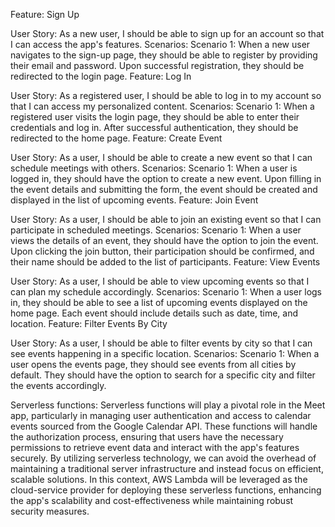 Feature: Sign Up

User Story: As a new user, I should be able to sign up for an account so that I can access the app's features.
Scenarios:
Scenario 1: When a new user navigates to the sign-up page, they should be able to register by providing their email and password. Upon successful registration, they should be redirected to the login page.
Feature: Log In

User Story: As a registered user, I should be able to log in to my account so that I can access my personalized content.
Scenarios:
Scenario 1: When a registered user visits the login page, they should be able to enter their credentials and log in. After successful authentication, they should be redirected to the home page.
Feature: Create Event

User Story: As a user, I should be able to create a new event so that I can schedule meetings with others.
Scenarios:
Scenario 1: When a user is logged in, they should have the option to create a new event. Upon filling in the event details and submitting the form, the event should be created and displayed in the list of upcoming events.
Feature: Join Event

User Story: As a user, I should be able to join an existing event so that I can participate in scheduled meetings.
Scenarios:
Scenario 1: When a user views the details of an event, they should have the option to join the event. Upon clicking the join button, their participation should be confirmed, and their name should be added to the list of participants.
Feature: View Events

User Story: As a user, I should be able to view upcoming events so that I can plan my schedule accordingly.
Scenarios:
Scenario 1: When a user logs in, they should be able to see a list of upcoming events displayed on the home page. Each event should include details such as date, time, and location.
Feature: Filter Events By City

User Story: As a user, I should be able to filter events by city so that I can see events happening in a specific location.
Scenarios:
Scenario 1: When a user opens the events page, they should see events from all cities by default. They should have the option to search for a specific city and filter the events accordingly.

Serverless functions:
Serverless functions will play a pivotal role in the Meet app, particularly in managing user authentication and access to calendar events sourced from the Google Calendar API. These functions will handle the authorization process, ensuring that users have the necessary permissions to retrieve event data and interact with the app's features securely. By utilizing serverless technology, we can avoid the overhead of maintaining a traditional server infrastructure and instead focus on efficient, scalable solutions. In this context, AWS Lambda will be leveraged as the cloud-service provider for deploying these serverless functions, enhancing the app's scalability and cost-effectiveness while maintaining robust security measures.
